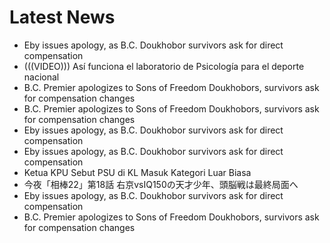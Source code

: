 # Latest News
-  Eby issues apology, as B.C. Doukhobor survivors ask for direct compensation
-  (((VIDEO))) Así funciona el laboratorio de Psicología para el deporte nacional
-  B.C. Premier apologizes to Sons of Freedom Doukhobors, survivors ask for compensation changes
-  B.C. Premier apologizes to Sons of Freedom Doukhobors, survivors ask for compensation changes
-  Eby issues apology, as B.C. Doukhobor survivors ask for direct compensation
-  Eby issues apology, as B.C. Doukhobor survivors ask for direct compensation
-  Ketua KPU Sebut PSU di KL Masuk Kategori Luar Biasa
-  今夜「相棒22」第18話 右京vsIQ150の天才少年、頭脳戦は最終局面へ
-  Eby issues apology, as B.C. Doukhobor survivors ask for direct compensation
-  B.C. Premier apologizes to Sons of Freedom Doukhobors, survivors ask for compensation changes
